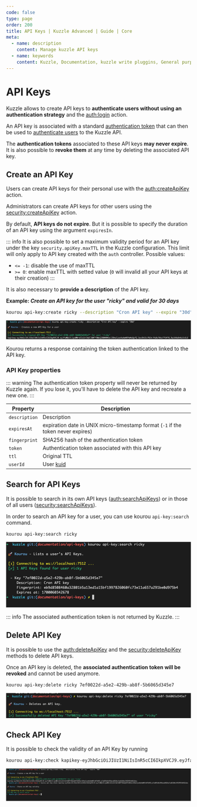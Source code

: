 ```yaml
---
code: false
type: page
order: 200
title: API Keys | Kuzzle Advanced | Guide | Core
meta:
  - name: description
    content: Manage kuzzle API keys
  - name: keywords
    content: Kuzzle, Documentation, kuzzle write pluggins, General purpose backend, opensource, API Keys
---
```


# API Keys

Kuzzle allows to create API keys to **authenticate users without using an authentication strategy** and the [auth:login](/core/2/api/controllers/auth/login) action.

An API key is associated with a standard [authentication token](/core/2/guides/main-concepts/authentication#authentication-token) that can then be used to [authenticate users](/core/2/api/controllers/auth/login) to the Kuzzle API.

The **authentication tokens** associated to these API keys **may never expire**. It is also possible to **revoke them** at any time by deleting the associated API key.

## Create an API Key

Users can create API keys for their personal use with the [auth:createApiKey](/core/2/api/controllers/auth/create-api-key) action.

Administrators can create API keys for other users using the [security:createApiKey](/core/2/api/controllers/security/create-api-key) action.

By default, **API keys do not expire**. But it is possible to specify the duration of an API key using the argument `expiresIn`.

::: info
It is also possible to set a maximum validity period for an API key under the key `security.apiKey.maxTTL` in the Kuzzle configuration.
This limit will only apply to API key created with the `auth` controller.
Possible values:

- `<= -1`: disable the use of maxTTL
- `>= 0`: enable maxTTL with setted value (`0` will invalid all your API keys at their creation)
  :::

It is also necessary to **provide a description** of the API key.

**Example: _Create an API key for the user "ricky" and valid for 30 days_**

```bash
kourou api-key:create ricky --description "Cron API key" --expire "30d"
```

![api-key](../../../screenshots/api-key-create.png)

Kourou returns a response containing the token authentication linked to the API key.

### API Key properties

::: warning
The authentication token property will never be returned by Kuzzle again. If you lose it, you'll have to delete the API key and recreate a new one.
:::

| Property      | Description                                                                      |
| ------------- | -------------------------------------------------------------------------------- |
| `description` | Description                                                                      |
| `expiresAt`   | expiration date in UNIX micro-timestamp format (`-1` if the token never expires) |
| `fingerprint` | SHA256 hash of the authentication token                                          |
| `token`       | Authentication token associated with this API key                                |
| `ttl`         | Original TTL                                                                     |
| `userId`      | User [kuid](/core/2/guides/main-concepts/authentication#kuzzle-user-identifier)  |

## Search for API Keys

It is possible to search in its own API keys ([auth:searchApiKeys](/core/2/api/controllers/auth/search-api-keys)) or in those of all users ([security:searchApiKeys](/core/2/api/controllers/security/search-api-keys)).

In order to search an API key for a user, you can use kourou `api-key:search` command.

```bash
kourou api-key:search ricky
```

![api-key](../../../screenshots/api-key-search.png)

::: info
The associated authentication token is not returned by Kuzzle.
:::

## Delete API Key

It is possible to use the [auth:deleteApiKey](/core/2/api/controllers/auth/delete-api-key) and the [security:deleteApiKey](/core/2/api/controllers/security/delete-api-key) methods to delete API keys.

Once an API key is deleted, the **associated authentication token will be revoked** and cannot be used anymore.

```bash
kourou api-key:delete ricky 7ef0022d-a5e2-429b-ab8f-5b6065d345e7
```

![api-key](../../../screenshots/api-key-delete.png)


## Check API Key

It is possible to check the validity of an API Key by running

```bash
kourou api-key:check kapikey-eyJhbGciOiJIUzI1NiIsInR5cCI6IkpXVCJ9.eyJfaWQiOiJyaWNreSIsImlhdCI6MTY5NzQ2OTU5NCwiZXhwIjoxNzAwMDYxNTk0fQ.pTuBOPaRoV9VpxuWI6HufxdbSDAbcPK5PNTmHHS2dos
```

![api-key](../../../screenshots/api-key-check.png)
